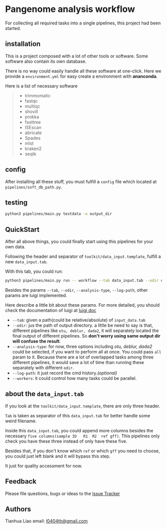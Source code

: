# Pangenome analysis workflow

For collecting all required tasks into a single pipelines, this project had been started.

## installation

This is a project composed with a lot of other tools or software. Some software also contain its own database. 

There is no way could easily handle all these software at one-click. 
Here we provide a `environment.yml` for easy create a environment with **ananconda**.

Here is a list of necessary software

> * trimmomatic
> * fastqc
> * multiqc
> * shovill
> * prokka
> * fasttree
> * ISEscan
> * abricate
> * Spades
> * mlst
> * kraken2
> * seqtk

## config
After installing all these stuff, you must fulfill a `config` file which located at `pipelines/soft_db_path.py`.

## testing
```bash
python3 pipelines/main.py testdata -o output_dir
```

## QuickStart

After all above things, you could finally start using this pipelines for your own data.

Following the header and separator of `toolkit/data_input.template`, fulfill a new `data_input.tab`.

With this tab, you could run:
```bash
python3 pipelines/main.py run -- workflow --tab data_input.tab --odir output_dir --workers 2 --log-path output_dir/cmd_log.txt
```


Besides the params `--tab`, `--odir`, `--analysis-type`, `--log-path`, other params are luigi implemented. 

Here describe a little bit about these params. For more detailed, you should check the documentation of luigi at [luigi doc](https://luigi.readthedocs.io/en/stable/)

* `--tab`: given a path(could be relative/absolute) of `input_data.tab`
* `--odir`: jus the path of output directory. a little be need to say is that, different pipelines like `otu, deblur, dada2`, it will separately located the final output of different pipelines. So **don't worry using same output dir will confuse the result**.
* `--analysis-type`: for now, three options including *otu, deblur, dada2* could be selected, if you want to perform all at once. You could pass `all` param to it. Because there are a lot of overlapped tasks among three different pipelines, it would save a lot of time than running these separately with different `odir`. 
* `--log-path`: it just record the cmd history.*(optional)*
* `--workers`: it could control how many tasks could be parallel.



## about the `data_input.tab`

If you look at the `toolkit/data_input.template`, there are only three header. 

`Tab` is taken as separator of this `data_input.tab` for better handle some weird filename.

Inside this `data_input.tab`, you could append more columns besides the necessary `five columns(sample ID	R1	R2  ref gff)`. This pipelines only check you have these three instead of only have these five.

Besides that, if you don't know which `ref` or which `gff` you need to choose, you could just left blank and it will bypass this step.

It just for quality accessment for now.

## Feedback

Please file questions, bugs or ideas 
to the [Issue Tracker](https://github.com/444thLiao/pangenome_workflow)

## Authors
Tianhua Liao
email: l0404th@gmail.com

 